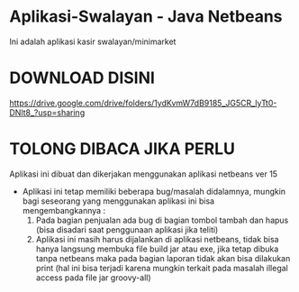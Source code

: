 # Aplikasi-Swalayan - Java Netbeans
Ini adalah aplikasi kasir swalayan/minimarket 

# DOWNLOAD DISINI
https://drive.google.com/drive/folders/1ydKvmW7dB9185_JG5CR_lyTt0-DNlt8_?usp=sharing

# TOLONG DIBACA JIKA PERLU
Aplikasi ini dibuat dan dikerjakan menggunakan aplikasi netbeans ver 15

* Aplikasi ini tetap memiliki beberapa bug/masalah didalamnya, mungkin bagi seseorang yang menggunakan aplikasi ini bisa mengembangkannya :
  1. Pada bagian penjualan ada bug di bagian tombol tambah dan hapus
     (bisa disadari saat penggunaan aplikasi jika teliti)
  2. Aplikasi ini masih harus dijalankan di aplikasi netbeans, tidak bisa hanya langsung membuka file build jar atau exe, jika tetap dibuka tanpa netbeans maka pada bagian laporan tidak akan bisa dilakukan print (hal ini bisa terjadi karena mungkin terkait pada masalah illegal access pada file jar groovy-all)

